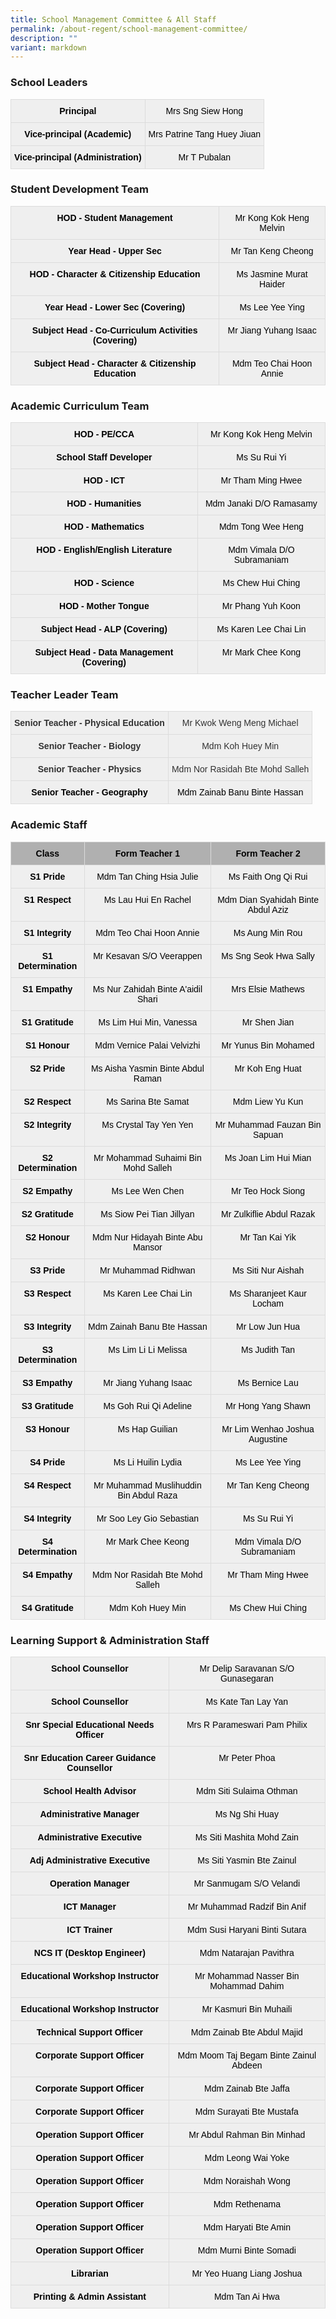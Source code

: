 ```yaml
---
title: School Management Committee & All Staff
permalink: /about-regent/school-management-committee/
description: ""
variant: markdown
---
```

### School Leaders
<style type="text/css">
.tg  {border-collapse:collapse;border-spacing:0;}
.tg td{border-color:black;border-style:solid;border-width:1px;font-family:Arial, sans-serif;font-size:14px;
  overflow:hidden;padding:10px 5px;word-break:normal;}
.tg th{border-color:black;border-style:solid;border-width:1px;font-family:Arial, sans-serif;font-size:14px;
  font-weight:normal;overflow:hidden;padding:10px 5px;word-break:normal;}
.tg .tg-9ihi{background-color:#efefef;border-color:#dcdcdc;color:#000000;font-weight:bold;text-align:center;vertical-align:top}
.tg .tg-2izf{background-color:#efefef;border-color:#dcdcdc;color:#000000;text-align:center;vertical-align:top}
</style>
<table class="tg">
<tbody>
  <tr>
		<td class="tg-9ihi"><span style="font-weight:bold">Principal</span></td>
		<td class="tg-2izf">Mrs Sng Siew Hong</td>
  </tr>
  <tr>
    <td class="tg-9ihi"><span style="font-weight:bold">Vice-principal (Academic)</span></td>
    <td class="tg-2izf">Mrs Patrine Tang Huey Jiuan</td>
  </tr>
  <tr>
    <td class="tg-9ihi"><span style="font-weight:bold">Vice-principal (Administration)</span></td>
    <td class="tg-2izf">Mr T Pubalan</td>
  </tr>
</tbody>
</table>


### Student Development Team

<style type="text/css">
.tg  {border-collapse:collapse;border-spacing:0;}
.tg td{border-color:black;border-style:solid;border-width:1px;font-family:Arial, sans-serif;font-size:14px;
  overflow:hidden;padding:10px 5px;word-break:normal;}
.tg th{border-color:black;border-style:solid;border-width:1px;font-family:Arial, sans-serif;font-size:14px;
  font-weight:normal;overflow:hidden;padding:10px 5px;word-break:normal;}
.tg .tg-9ihi{background-color:#efefef;border-color:#dcdcdc;color:#000000;font-weight:bold;text-align:center;vertical-align:top}
.tg .tg-2izf{background-color:#efefef;border-color:#dcdcdc;color:#000000;text-align:center;vertical-align:top}
</style>
<table class="tg">
<tbody>
   <tr>
    <td class="tg-9ihi"><span style="font-weight:bold">HOD - Student Management</span></td>
    <td class="tg-2izf">Mr Kong Kok Heng Melvin</td>
  </tr>
  <tr>
		<td class="tg-9ihi"><span style="font-weight:bold">Year Head - Upper Sec</span></td>
    <td class="tg-2izf">Mr Tan Keng Cheong</td>
  </tr>
  <tr>
    <td class="tg-9ihi"><span style="font-weight:bold">HOD - Character &amp; Citizenship Education </span></td>
    <td class="tg-2izf">Ms Jasmine Murat Haider</td>
  </tr>
  <tr>
    <td class="tg-9ihi"><span style="font-weight:bold">Year Head - Lower Sec (Covering)</span></td>
    <td class="tg-2izf">Ms Lee Yee Ying</td>
  </tr>
  <tr>
    <td class="tg-9ihi"><span style="font-weight:bold">Subject Head - Co-Curriculum Activities (Covering)</span></td>
    <td class="tg-2izf">Mr Jiang Yuhang Isaac</td>
  </tr>
  <tr>
    <td class="tg-9ihi"><span style="font-weight:bold">Subject Head - Character &amp; Citizenship Education</span></td>
    <td class="tg-2izf">Mdm Teo Chai Hoon Annie</td>
  </tr>
</tbody>
</table>

### Academic Curriculum Team

<style type="text/css">
.tg  {border-collapse:collapse;border-spacing:0;}
.tg td{border-color:black;border-style:solid;border-width:1px;font-family:Arial, sans-serif;font-size:14px;
  overflow:hidden;padding:10px 5px;word-break:normal;}
.tg th{border-color:black;border-style:solid;border-width:1px;font-family:Arial, sans-serif;font-size:14px;
  font-weight:normal;overflow:hidden;padding:10px 5px;word-break:normal;}
.tg .tg-9ihi{background-color:#efefef;border-color:#dcdcdc;color:#000000;font-weight:bold;text-align:center;vertical-align:top}
.tg .tg-2izf{background-color:#efefef;border-color:#dcdcdc;color:#000000;text-align:center;vertical-align:top}
</style>
<table class="tg">
<tbody>
  <tr>
    <td class="tg-9ihi"><span style="font-weight:bold">HOD - PE/CCA</span></td>
    <td class="tg-2izf">Mr Kong Kok Heng Melvin</td>
  </tr>
  <tr>
    <td class="tg-9ihi"><span style="font-weight:bold">School Staff Developer</span></td>
		<td class="tg-2izf">Ms Su Rui Yi</td>
  </tr>
	<tr>
    <td class="tg-9ihi"><span style="font-weight:bold">HOD - ICT</span></td>
    <td class="tg-2izf">Mr Tham Ming Hwee</td>
  </tr>
  <tr>
    <td class="tg-9ihi"><span style="font-weight:bold">HOD - Humanities</span></td>
    <td class="tg-2izf">Mdm Janaki D/O Ramasamy</td>
  </tr>
  <tr>
    <td class="tg-9ihi"><span style="font-weight:bold">HOD - Mathematics</span></td>
    <td class="tg-2izf">Mdm Tong Wee Heng</td>
  </tr>
  <tr>
    <td class="tg-9ihi"><span style="font-weight:bold">HOD - English/English Literature</span></td>
    <td class="tg-2izf">Mdm Vimala D/O Subramaniam</td>
  </tr>
	<tr>
    <td class="tg-9ihi"><span style="font-weight:bold">HOD - Science</span></td>
    <td class="tg-2izf">Ms Chew Hui Ching</td>
  </tr>
  <tr>
    <td class="tg-9ihi"><span style="font-weight:bold">HOD - Mother Tongue</span></td>
    <td class="tg-2izf">Mr Phang Yuh Koon</td>
  </tr>
  <tr>
    <td class="tg-9ihi"><span style="font-weight:bold">Subject Head - ALP (Covering)</span></td>
    <td class="tg-2izf">Ms Karen Lee Chai Lin</td>
  </tr>
  <tr>
    <td class="tg-9ihi"><span style="font-weight:bold">Subject Head - Data Management (Covering)</span></td>
    <td class="tg-2izf">Mr Mark Chee Kong</td>
  </tr>
</tbody>
</table>

### Teacher Leader Team

<style type="text/css">
.tg  {border-collapse:collapse;border-spacing:0;}
.tg td{border-color:black;border-style:solid;border-width:1px;font-family:Arial, sans-serif;font-size:14px;
  overflow:hidden;padding:10px 5px;word-break:normal;}
.tg th{border-color:black;border-style:solid;border-width:1px;font-family:Arial, sans-serif;font-size:14px;
  font-weight:normal;overflow:hidden;padding:10px 5px;word-break:normal;}
.tg .tg-gnn7{background-color:#EFEFEF;border-color:#dcdcdc;color:#323232;font-weight:bold;text-align:center;vertical-align:top}
.tg .tg-vdtq{background-color:#EFEFEF;border-color:#dcdcdc;color:#323232;text-align:center;vertical-align:top}
</style>
<table class="tg">
<tbody>
  <tr>
    <td class="tg-gnn7"><span style="font-weight:bold">Senior Teacher - Physical Education</span></td>
    <td class="tg-vdtq">Mr Kwok Weng Meng Michael</td>
  </tr>
  <tr>
    <td class="tg-gnn7"><span style="font-weight:bold">Senior Teacher - Biology</span></td>
    <td class="tg-vdtq"><span style="background-color:#EFEFEF">Mdm Koh Huey Min</span></td>
  </tr>
  <tr>
    <td class="tg-gnn7"><span style="font-weight:bold">Senior Teacher - Physics</span></td>
    <td class="tg-vdtq"><span style="background-color:#EFEFEF">Mdm Nor Rasidah Bte Mohd Salleh</span></td>
  </tr>
  <tr>
    <td class="tg-9ihi"><span style="font-weight:bold">Senior Teacher - Geography</span></td>
    <td class="tg-2izf">Mdm Zainab Banu Binte Hassan</td>
  </tr>
</tbody>
</table>

### Academic Staff

<style type="text/css">
.tg  {border-collapse:collapse;border-spacing:0;}
.tg td{border-color:black;border-style:solid;border-width:1px;font-family:Arial, sans-serif;font-size:14px;
  overflow:hidden;padding:10px 5px;word-break:normal;}
.tg th{border-color:black;border-style:solid;border-width:1px;font-family:Arial, sans-serif;font-size:14px;
  font-weight:normal;overflow:hidden;padding:10px 5px;word-break:normal;}
.tg .tg-9ihi{background-color:#efefef;border-color:#dcdcdc;color:#000000;font-weight:bold;text-align:center;vertical-align:top}
.tg .tg-206b{background-color:#b0b0b0;border-color:#dcdcdc;color:#000000;font-weight:bold;text-align:center;vertical-align:top}
.tg .tg-2izf{background-color:#efefef;border-color:#dcdcdc;color:#000000;text-align:center;vertical-align:top}
</style>
<table class="tg">
<thead>
  <tr>
    <th class="tg-206b"><span style="font-weight:bold">Class</span></th>
    <th class="tg-206b"><span style="font-weight:bold">Form Teacher 1</span></th>
    <th class="tg-206b"><span style="font-weight:bold">Form Teacher 2</span></th>
  </tr>
</thead>
<tbody>
  <tr>
    <td class="tg-9ihi"><span style="font-weight:bold">S1 Pride</span></td>
    <td class="tg-2izf">Mdm Tan Ching Hsia Julie</td>
    <td class="tg-2izf">Ms Faith Ong Qi Rui</td>
  </tr>
  <tr>
    <td class="tg-9ihi"><span style="font-weight:bold">S1 Respect</span></td>
    <td class="tg-2izf">Ms Lau Hui En Rachel</td>
    <td class="tg-2izf">Mdm Dian Syahidah Binte Abdul Aziz</td>
  </tr>
  <tr>
    <td class="tg-9ihi"><span style="font-weight:bold">S1 Integrity</span></td>
    <td class="tg-2izf">Mdm Teo Chai Hoon Annie</td>
    <td class="tg-2izf">Ms Aung Min Rou</td>
  </tr>
  <tr>
    <td class="tg-9ihi"><span style="font-weight:bold">S1 Determination</span></td>
    <td class="tg-2izf">Mr Kesavan S/O Veerappen</td>
    <td class="tg-2izf">Ms Sng Seok Hwa Sally</td>
  </tr>
  <tr>
    <td class="tg-9ihi"><span style="font-weight:bold">S1 Empathy</span></td>
    <td class="tg-2izf">Ms Nur Zahidah Binte A'aidil Shari</td>
    <td class="tg-2izf">Mrs Elsie Mathews</td>
  </tr>
  <tr>
    <td class="tg-9ihi"><span style="font-weight:bold">S1 Gratitude</span></td>
    <td class="tg-2izf">Ms Lim Hui Min, Vanessa</td>
    <td class="tg-2izf">Mr Shen Jian</td>
  </tr>
  <tr>
    <td class="tg-9ihi"><span style="font-weight:bold">S1 Honour</span></td>
    <td class="tg-2izf">Mdm Vernice Palai Velvizhi</td>
    <td class="tg-2izf">Mr Yunus Bin Mohamed</td>
  </tr>
  <tr>
    <td class="tg-9ihi"><span style="font-weight:bold">S2 Pride</span></td>
    <td class="tg-2izf">Ms Aisha Yasmin Binte Abdul Raman</td>
    <td class="tg-2izf">Mr Koh Eng Huat</td>
  </tr>
  <tr>
    <td class="tg-9ihi"><span style="font-weight:bold">S2 Respect</span></td>
    <td class="tg-2izf">Ms Sarina Bte Samat</td>
    <td class="tg-2izf">Mdm Liew Yu Kun</td>
  </tr>
  <tr>
    <td class="tg-9ihi"><span style="font-weight:bold">S2 Integrity</span></td>
    <td class="tg-2izf">Ms Crystal Tay Yen Yen</td>
    <td class="tg-2izf">Mr Muhammad Fauzan Bin Sapuan</td>
  </tr>
  <tr>
    <td class="tg-9ihi"><span style="font-weight:bold">S2 Determination</span></td>
    <td class="tg-2izf">Mr Mohammad Suhaimi Bin Mohd Salleh</td>
    <td class="tg-2izf">Ms Joan Lim Hui Mian</td>
  </tr>
  <tr>
    <td class="tg-9ihi"><span style="font-weight:bold">S2 Empathy</span></td>
    <td class="tg-2izf">Ms Lee Wen Chen</td>
    <td class="tg-2izf">Mr Teo Hock Siong</td>
  </tr>
  <tr>
    <td class="tg-9ihi"><span style="font-weight:bold">S2 Gratitude</span></td>
    <td class="tg-2izf">Ms Siow Pei Tian Jillyan</td>
    <td class="tg-2izf">Mr Zulkiflie Abdul Razak</td>
  </tr>
  <tr>
    <td class="tg-9ihi"><span style="font-weight:bold">S2 Honour</span></td>
    <td class="tg-2izf">Mdm Nur Hidayah Binte Abu Mansor</td>
    <td class="tg-2izf">Mr Tan Kai Yik</td>
  </tr>
  <tr>
    <td class="tg-9ihi"><span style="font-weight:bold">S3 Pride</span></td>
    <td class="tg-2izf">Mr Muhammad Ridhwan</td>
    <td class="tg-2izf">Ms Siti Nur Aishah</td>
  </tr>
  <tr>
    <td class="tg-9ihi"><span style="font-weight:bold">S3 Respect</span></td>
    <td class="tg-2izf">Ms Karen Lee Chai Lin</td>
    <td class="tg-2izf">Ms Sharanjeet Kaur Locham</td>
  </tr>
  <tr>
    <td class="tg-9ihi"><span style="font-weight:bold">S3 Integrity</span></td>
    <td class="tg-2izf">Mdm Zainah Banu Bte Hassan</td>
    <td class="tg-2izf">Mr Low Jun Hua</td>
  </tr>
  <tr>
    <td class="tg-9ihi"><span style="font-weight:bold">S3 Determination</span></td>
    <td class="tg-2izf">Ms Lim Li Li Melissa</td>
    <td class="tg-2izf">Ms Judith Tan</td>
  </tr>
  <tr>
    <td class="tg-9ihi"><span style="font-weight:bold">S3 Empathy</span></td>
    <td class="tg-2izf">Mr Jiang Yuhang Isaac</td>
    <td class="tg-2izf">Ms Bernice Lau</td>
  </tr>
  <tr>
    <td class="tg-9ihi"><span style="font-weight:bold">S3 Gratitude</span></td>
    <td class="tg-2izf">Ms Goh Rui Qi Adeline</td>
    <td class="tg-2izf">Mr Hong Yang Shawn</td>
  </tr>
  <tr>
    <td class="tg-9ihi"><span style="font-weight:bold">S3 Honour</span></td>
    <td class="tg-2izf">Ms Hap Guilian</td>
    <td class="tg-2izf">Mr Lim Wenhao Joshua Augustine</td>
  </tr>
	<tr>
    <td class="tg-9ihi"><span style="font-weight:bold">S4 Pride</span></td>
    <td class="tg-2izf">Ms Li Huilin Lydia</td>
    <td class="tg-2izf">Ms Lee Yee Ying</td>
  </tr>
  <tr>
    <td class="tg-9ihi"><span style="font-weight:bold">S4 Respect</span></td>
    <td class="tg-2izf">Mr Muhammad Muslihuddin Bin Abdul Raza</td>
    <td class="tg-2izf">Mr Tan Keng Cheong</td>
  </tr>
  <tr>
    <td class="tg-9ihi"><span style="font-weight:bold">S4 Integrity</span></td>
    <td class="tg-2izf">Mr Soo Ley Gio Sebastian</td>
    <td class="tg-2izf">Ms Su Rui Yi</td>
  </tr>
  <tr>
    <td class="tg-9ihi"><span style="font-weight:bold">S4 Determination</span></td>
    <td class="tg-2izf">Mr Mark Chee Keong</td>
    <td class="tg-2izf">Mdm Vimala D/O Subramaniam</td>
  </tr>
  <tr>
    <td class="tg-9ihi"><span style="font-weight:bold">S4 Empathy</span></td>
    <td class="tg-2izf">Mdm Nor Rasidah Bte Mohd Salleh</td>
    <td class="tg-2izf">Mr Tham Ming Hwee</td>
  </tr>
  <tr>
    <td class="tg-9ihi"><span style="font-weight:bold">S4 Gratitude</span></td>
    <td class="tg-2izf">Mdm Koh Huey Min</td>
    <td class="tg-2izf">Ms Chew Hui Ching</td>
  </tr>
</tbody>
</table>

### Learning Support &amp; Administration Staff

<style type="text/css">
.tg  {border-collapse:collapse;border-spacing:0;}
.tg td{border-color:black;border-style:solid;border-width:1px;font-family:Arial, sans-serif;font-size:14px;
  overflow:hidden;padding:10px 5px;word-break:normal;}
.tg th{border-color:black;border-style:solid;border-width:1px;font-family:Arial, sans-serif;font-size:14px;
  font-weight:normal;overflow:hidden;padding:10px 5px;word-break:normal;}
.tg .tg-9ihi{background-color:#efefef;border-color:#dcdcdc;color:#000000;font-weight:bold;text-align:center;vertical-align:top}
.tg .tg-2izf{background-color:#efefef;border-color:#dcdcdc;color:#000000;text-align:center;vertical-align:top}
</style>
<table class="tg">
<tbody>
   <tr>
    <td class="tg-9ihi"><span style="font-weight:bold">School Counsellor</span></td>
    <td class="tg-2izf">Mr Delip Saravanan S/O Gunasegaran</td>
  </tr>
  <tr>
    <td class="tg-9ihi"><span style="font-weight:bold">School Counsellor</span></td>
    <td class="tg-2izf">Ms Kate Tan Lay Yan</td>
  </tr>
  <tr>
    <td class="tg-9ihi"><span style="font-weight:bold">Snr Special Educational Needs Officer</span></td>
    <td class="tg-2izf">Mrs R Parameswari Pam Philix</td>
  </tr>
  <tr>
    <td class="tg-9ihi"><span style="font-weight:bold">Snr Education Career Guidance Counsellor</span></td>
    <td class="tg-2izf">Mr Peter Phoa</td>
  </tr>
  <tr>
    <td class="tg-9ihi"><span style="font-weight:bold">School Health Advisor</span></td>
    <td class="tg-2izf">Mdm Siti Sulaima Othman</td>
  </tr>
  <tr>
    <td class="tg-9ihi"><span style="font-weight:bold">Administrative Manager</span></td>
    <td class="tg-2izf">Ms Ng Shi Huay</td>
  </tr>
  <tr>
    <td class="tg-9ihi"><span style="font-weight:bold">Administrative Executive</span></td>
    <td class="tg-2izf">Ms Siti Mashita Mohd Zain</td>
  </tr>
  <tr>
    <td class="tg-9ihi"><span style="font-weight:bold">Adj Administrative Executive</span></td>
    <td class="tg-2izf">Ms Siti Yasmin Bte Zainul</td>
  </tr>
  <tr>
    <td class="tg-9ihi"><span style="font-weight:bold">Operation Manager</span></td>
    <td class="tg-2izf">Mr Sanmugam S/O Velandi</td>
  </tr>
  <tr>
    <td class="tg-9ihi"><span style="font-weight:bold">ICT Manager</span></td>
    <td class="tg-2izf">Mr Muhammad Radzif Bin Anif</td>
  </tr>
  <tr>
    <td class="tg-9ihi"><span style="font-weight:bold">ICT Trainer</span></td>
    <td class="tg-2izf">Mdm Susi Haryani Binti Sutara</td>
  </tr>
  <tr>
    <td class="tg-9ihi"><span style="font-weight:bold">NCS IT (Desktop Engineer)</span></td>
    <td class="tg-2izf">Mdm Natarajan Pavithra</td>
  </tr>
    <tr><td class="tg-9ihi"><span style="font-weight:bold">Educational Workshop Instructor</span></td>
    <td class="tg-2izf">Mr Mohammad Nasser Bin Mohammad Dahim</td>
  </tr>
  <tr>
    <td class="tg-9ihi"><span style="font-weight:bold">Educational Workshop Instructor</span></td>
    <td class="tg-2izf">Mr Kasmuri Bin Muhaili</td>
  </tr>
  <tr>
    <td class="tg-9ihi"><span style="font-weight:bold">Technical Support Officer</span></td>
    <td class="tg-2izf">Mdm Zainab Bte Abdul Majid</td>
  </tr>
  <tr>
    <td class="tg-9ihi"><span style="font-weight:bold">Corporate Support Officer</span></td>
    <td class="tg-2izf">Mdm Moom Taj Begam Binte Zainul Abdeen</td>
  </tr>
  <tr>
    <td class="tg-9ihi"><span style="font-weight:bold">Corporate Support Officer</span></td>
    <td class="tg-2izf">Mdm Zainab Bte Jaffa</td>
  </tr>
  <tr>
    <td class="tg-9ihi"><span style="font-weight:bold">Corporate Support Officer</span></td>
    <td class="tg-2izf">Mdm Surayati Bte Mustafa</td>
  </tr>
  <tr>
    <td class="tg-9ihi"><span style="font-weight:bold">Operation Support Officer</span></td>
    <td class="tg-2izf">Mr Abdul Rahman Bin Minhad</td>
  </tr>
  <tr>
    <td class="tg-9ihi"><span style="font-weight:bold">Operation Support Officer</span></td>
    <td class="tg-2izf">Mdm Leong Wai Yoke</td>
  </tr>
  <tr>
    <td class="tg-9ihi"><span style="font-weight:bold">Operation Support Officer</span></td>
    <td class="tg-2izf">Mdm Noraishah Wong</td>
  </tr>
  <tr>
    <td class="tg-9ihi"><span style="font-weight:bold">Operation Support Officer</span></td>
    <td class="tg-2izf">Mdm Rethenama</td>
  </tr>
  <tr>
    <td class="tg-9ihi"><span style="font-weight:bold">Operation Support Officer</span></td>
    <td class="tg-2izf">Mdm Haryati Bte Amin</td>
  </tr>
  <tr>
    <td class="tg-9ihi"><span style="font-weight:bold">Operation Support Officer</span></td>
    <td class="tg-2izf">Mdm Murni Binte Somadi</td>
  </tr>
  <tr>
    <td class="tg-9ihi"><span style="font-weight:bold">Librarian</span></td>
    <td class="tg-2izf">Mr Yeo Huang Liang Joshua</td>
  </tr>
  <tr>
    <td class="tg-9ihi"><span style="font-weight:bold">Printing &amp; Admin Assistant</span></td>
    <td class="tg-2izf">Mdm Tan Ai Hwa</td>
  </tr>
</tbody>
</table>